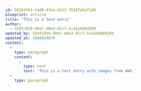```yaml
---
id: 581b43b1-1ad9-47ea-b613-76187aba71d0
blueprint: article
title: 'This is a test entry'
author:
  - 324fc939-90af-48e3-81cf-5c42eb884289
updated_by: 324fc939-90af-48e3-81cf-5c42eb884289
updated_at: 1666024070 
content:
  -
    type: paragraph
    content:
      -
        type: text
        text: 'This is a test entry with images from AWS.'
  -
    type: paragraph
---
```

